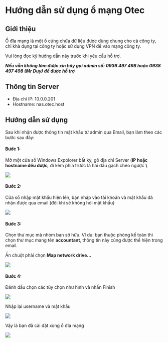 # Hướng dẫn sử dụng ổ mạng Otec

## Giới thiệu

Ổ đĩa mạng là một ổ cứng chứa dữ liệu được dùng chung cho cả công ty, chỉ khả dụng tại công ty hoặc sử dụng VPN để vào mạng công ty.

Vui lòng đọc kỹ hướng dẫn này trước khi yêu cầu hỗ trợ.

***Nếu vẫn không làm được xin hãy gọi admin số: 0936 497 498 hoặc 0938 497 498 (Mr Duy) để được hỗ trợ***

## Thông tin Server

- Địa chỉ IP: 10.0.0.201
- Hostname: nas.otec.host

## Hướng dẫn sử dụng

Sau khi nhận được  thông tin mật khẩu từ admin qua Email, bạn làm theo các bước sau đây:

#### Bước 1: 
Mở một cửa sổ Windows Expolorer bất kỳ, gõ địa chỉ Server (**IP hoặc hostname đều được**_,_ đi kèm phía trước là hai dấu gạch chéo ngược **\\**

![](https://i.imgur.com/3OMB6Ez.jpg)

#### Bước 2:
Cửa sổ nhập mật khẩu hiện lên, bạn nhập vào tài khoản và mật khẩu đã nhận được qua email (đôi khi sẽ không hỏi mật khẩu)

![](https://i.imgur.com/Rp1GTQR.jpg)

#### Bước 3:
Chọn thư mục mà nhóm bạn sở hữu. Ví dụ: bạn thuộc phòng kế toán thì chọn thư mục mang tên **accountant**, thông tin này cũng được thể hiện trong email.

Ấn chuột phải chọn **Map network drive...**

![](https://i.imgur.com/BC8hgXg.jpg)

#### Bước 4:
Đánh dấu chọn các tùy chọn như hình và nhấn Finish

![](https://i.imgur.com/xl1d8Hm.jpg)

Nhập lại username và mật khẩu

![](https://i.imgur.com/Rp1GTQR.jpg)

Vậy là bạn đã cài đặt xong ổ đĩa mạng

![](https://i.imgur.com/Fos1s6f.jpg)
